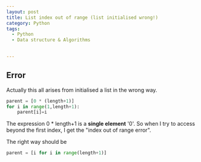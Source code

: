 ```yaml
---
layout: post
title: List index out of range (list initialised wrong!)
category: Python 
tags:
  - Python
  - Data structure & Algorithms

  
---
```

## Error
Actually this all arises from initialised a list in the wrong way.

```python
parent = [0 * (length+1)]
for i in range(1,length+1):
    parent[i]=i
```

The expression 0 * length+1 is a **single element** '0'. So when I try to
access beyond the first index, I get the "index out of range error".

The right way should be 
```python
parent = [i for i in range(length+1)]
```
